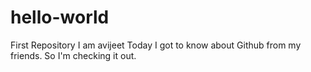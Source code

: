 # hello-world
First Repository
I am avijeet
Today I got to know about Github from my friends.
So I'm checking it out.
